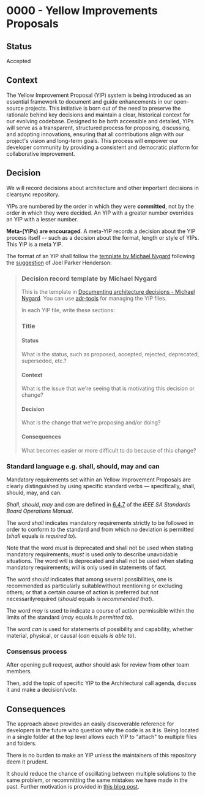 # 0000 - Yellow Improvements Proposals

## Status

Accepted

## Context

The Yellow Improvement Proposal (YIP) system is being introduced as an essential framework to document and guide enhancements in our open-source projects. This initiative is born out of the need to preserve the rationale behind key decisions and maintain a clear, historical context for our evolving codebase. Designed to be both accessible and detailed, YIPs will serve as a transparent, structured process for proposing, discussing, and adopting innovations, ensuring that all contributions align with our project's vision and long-term goals. This process will empower our developer community by providing a consistent and democratic platform for collaborative improvement.

## Decision

We will record decisions about architecture and other important decisions in clearsync repository.

YIPs are numbered by the order in which they were **committed**, not by the order in which they were decided. An YIP with a greater number overrides an YIP with a lesser number.

**Meta-(YIPs) are encouraged**. A meta-YIP records a decision about the YIP process itself -- such as a decision about the format, length or style of YIPs. This YIP is a meta YIP.

The format of an YIP shall follow the [template by Michael Nygard](https://github.com/joelparkerhenderson/architecture-decision-record/blob/main/templates/decision-record-template-by-michael-nygard/index.md) following the [suggestion](https://github.com/joelparkerhenderson/architecture-decision-record#suggestions-for-writing-good-adrs) of Joel Parker Henderson:

> ### Decision record template by Michael Nygard
>
> This is the template in [Documenting architecture decisions - Michael Nygard](http://thinkrelevance.com/blog/2011/11/15/documenting-architecture-decisions).
> You can use [adr-tools](https://github.com/npryce/adr-tools) for managing the YIP files.
>
> In each YIP file, write these sections:
>
> ### Title
>
> #### Status
>
> What is the status, such as proposed, accepted, rejected, deprecated, superseded, etc.?
>
> #### Context
>
> What is the issue that we're seeing that is motivating this decision or change?
>
> #### Decision
>
> What is the change that we're proposing and/or doing?
>
> #### Consequences
>
> What becomes easier or more difficult to do because of this change?

### Standard language e.g. shall, should, may and can

Mandatory requirements set within an Yellow Improvement Proposals are clearly distinguished by using specific standard verbs — specifically, shall, should, may, and can.

_Shall_, _should_, _may_ and _can_ are defined in [6.4.7](https://standards.ieee.org/about/policies/opman/sect6.html#6.4.7) of the _IEEE SA Standards Board Operations Manual_.

The word _shall_ indicates mandatory requirements strictly to be followed in order to conform to the standard and from which no deviation is permitted (_shall_ equals _is required to_).

Note that the word _must_ is deprecated and shall not be used when stating mandatory requirements; _must_ is used only to describe unavoidable situations. The word _will_ is deprecated and shall not be used when stating mandatory requirements; _will_ is only used in statements of fact.

The word _should_ indicates that among several possibilities, one is recommended as particularly suitablewithout mentioning or excluding others; or that a certain course of action is preferred but not necessarilyrequired (_should_ equals _is recommended that_).

The word _may_ is used to indicate a course of action permissible within the limits of the standard (_may_ equals _is permitted to_).

The word _can_ is used for statements of possibility and capability, whether material, physical, or causal (_can_ equals _is able to_).

### Consensus process

After opening pull request, author should ask for review from other team members.

Then, add the topic of specific YIP to the Architectural call agenda, discuss it and make a decision/vote.

## Consequences

The approach above provides an easily discoverable reference for developers in the future who question why the code is as it is. Being located in a single folder at the top level allows each YIP to "attach" to multiple files and folders.

There is no burden to make an YIP unless the maintainers of this repository deem it prudent.

It should reduce the chance of oscillating between multiple solutions to the same problem, or recommitting the same mistakes we have made in the past. Further motivation is provided in [this blog post](https://github.blog/2020-08-13-why-write-adrs/).
